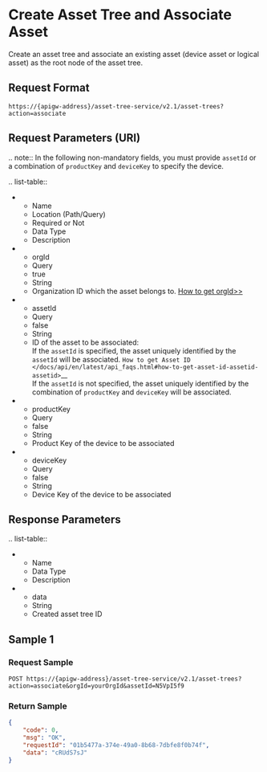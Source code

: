 # Create Asset Tree and Associate Asset

Create an asset tree and associate an existing asset (device asset or logical asset) as the root node of the asset tree.

## Request Format

```
https://{apigw-address}/asset-tree-service/v2.1/asset-trees?action=associate
```

## Request Parameters (URI)

.. note:: In the following non-mandatory fields, you must provide ``assetId`` or a combination of ``productKey`` and ``deviceKey`` to specify the device.

>>>>>>>>>>>>>>>>>>>>>>>>>>>>>>>>>>>>>>>>>>>>>>>>>>>>>>>>>

.. list-table::

   * - Name
     - Location (Path/Query)
     - Required or Not
     - Data Type
     - Description
   * - orgId
     - Query
     - true
     - String
     - Organization ID which the asset belongs to. [How to get orgId>>](/docs/api/en/latest/api_faqs#how-to-get-organization-id-orgid-orgid)
   * - assetId
     - Query
     - false
     - String
     - ID of the asset to be associated: <br>If the ``assetId`` is specified, the asset uniquely identified by the ``assetId`` will be associated. `How to get Asset ID </docs/api/en/latest/api_faqs.html#how-to-get-asset-id-assetid-assetid>`__ <br>If the ``assetId`` is not specified, the asset uniquely identified by the combination of ``productKey`` and ``deviceKey`` will be associated.
   * - productKey
     - Query
     - false
     - String
     - Product Key of the device to be associated
   * - deviceKey
     - Query
     - false
     - String
     - Device Key of the device to be associated


## Response Parameters

.. list-table::

   * - Name
     - Data Type
     - Description
   * - data
     - String
     - Created asset tree ID


## Sample 1

### Request Sample

```
POST https://{apigw-address}/asset-tree-service/v2.1/asset-trees?action=associate&orgId=yourOrgId&assetId=N5VpI5f9
```

### Return Sample

```json
{
    "code": 0,
    "msg": "OK",
    "requestId": "01b5477a-374e-49a0-8b68-7dbfe8f0b74f",
    "data": "cRUdS7sJ"
}
```
